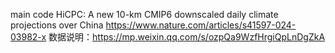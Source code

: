 main code 
HiCPC: A new 10-km CMIP6 downscaled daily climate projections over China
https://www.nature.com/articles/s41597-024-03982-x
数据说明：https://mp.weixin.qq.com/s/ozpQa9WzfHrgiQpLnDgZkA
